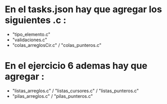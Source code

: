 # En el tasks.json hay que agregar los siguientes .c :

- "tipo_elemento.c"
- "validaciones.c"
- "colas_arreglosCir.c" / "colas_punteros.c"

# En el ejercicio 6 ademas hay que agregar :

- "listas_arreglos.c" / "listas_cursores.c" / "listas_punteros.c"
- "pilas_arreglos.c" / "pilas_punteros.c"
